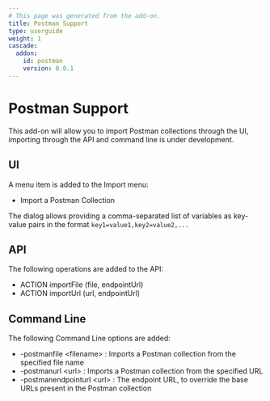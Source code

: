 ```yaml
---
# This page was generated from the add-on.
title: Postman Support
type: userguide
weight: 1
cascade:
  addon:
    id: postman
    version: 0.0.1
---
```


# Postman Support

This add-on will allow you to import Postman collections through the UI, importing through the API and command line is under development.

## UI

A menu item is added to the Import menu:

* Import a Postman Collection

The dialog allows providing a comma-separated list of variables as key-value pairs in the format `key1=value1,key2=value2,...`

## API

The following operations are added to the API:

* ACTION importFile (file, endpointUrl)
* ACTION importUrl (url, endpointUrl)

## Command Line

The following Command Line options are added:

* -postmanfile \<filename\> : Imports a Postman collection from the specified file name
* -postmanurl \<url\> : Imports a Postman collection from the specified URL
* -postmanendpointurl \<url\> : The endpoint URL, to override the base URLs present in the Postman collection
